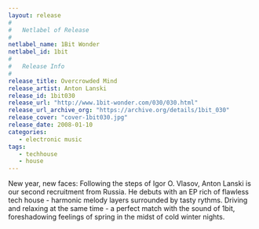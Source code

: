 ```yaml
---
layout: release
#
#   Netlabel of Release
#
netlabel_name: 1Bit Wonder
netlabel_id: 1bit
#
#   Release Info
#
release_title: Overcrowded Mind
release_artist: Anton Lanski
release_id: 1bit030
release_url: "http://www.1bit-wonder.com/030/030.html"
release_url_archive_org: "https://archive.org/details/1bit_030"
release_cover: "cover-1bit030.jpg"
release_date: 2008-01-10
categories:
   - electronic music
tags:
   - techhouse
   - house
---
```

New year, new faces: Following the steps of Igor O. Vlasov, Anton Lanski is our second recruitment from Russia. He debuts with an EP rich of flawless tech house - harmonic melody layers surrounded by tasty rythms. Driving and relaxing at the same time - a perfect match with the sound of 1bit, foreshadowing feelings of spring in the midst of cold winter nights.